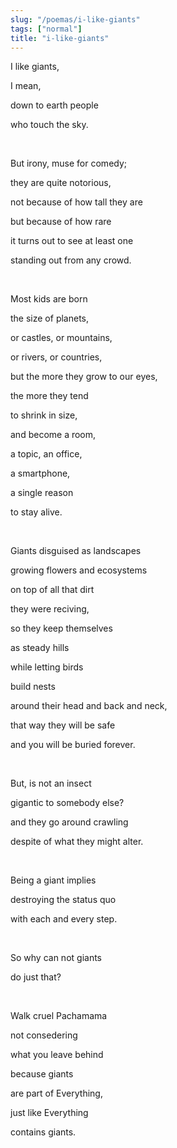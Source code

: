 ```yaml
---
slug: "/poemas/i-like-giants"
tags: ["normal"]
title: "i-like-giants"
---
```

I like giants,

I mean,

down to earth people

who touch the sky.

&nbsp;

But irony, muse for comedy;

they are quite notorious,

not because of how tall they are

but because of how rare

it turns out to see at least one

standing out from any crowd.

&nbsp;

Most kids are born

the size of planets,

or castles, or mountains,

or rivers, or countries,

but the more they grow to our eyes,

the more they tend

to shrink in size,

and become a room,

a topic, an office,

a smartphone,

a single reason

to stay alive.

&nbsp;

Giants disguised as landscapes

growing flowers and ecosystems

on top of all that dirt

they were reciving,

so they keep themselves

as steady hills

while letting birds

build nests

around their head and back and neck,

that way they will be safe

and you will be buried forever.

&nbsp;

But, is not an insect

gigantic to somebody else?

and they go around crawling

despite of what they might alter.

&nbsp;

Being a giant implies

destroying the status quo

with each and every step.

&nbsp;

So why can not giants

do just that?

&nbsp;

Walk cruel Pachamama

not consedering

what you leave behind

because giants

are part of Everything,

just like Everything

contains giants.